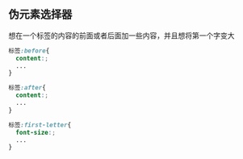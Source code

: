 ## 伪元素选择器
想在一个标签的内容的前面或者后面加一些内容，并且想将第一个字变大


```css
标签:before{
  content:;
  ...
}
```

```css
标签:after{
  content:;
  ...
}
```

```css
标签:first-letter{
  font-size:;
  ...
}
```
